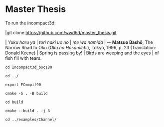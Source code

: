 # Master Thesis

To run the incompact3d:

|git clone https://github.com/wwdhd/master_thesis.git

| *Yuku haru ya*
| *tori naki uo no*
| *me wa namida*
| -- **Matsuo Bashō**, The Narrow Road to Oku (*Oku no Hosomichi*),
 Tokyo, 1996, p. 23 (Translation: Donald Keene)
| Spring is passing by!
| Birds are weeping and the eyes
| of fish fill with tears.

`cd Incompact3d_osc180`

`cd ../`

`export FC=mpif90`

`cmake -S . -B build`

`cd build`

`cmake --build . -j 8`

`cd ../examples/Channel/`
